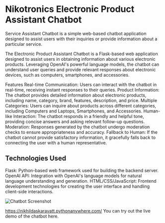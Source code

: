 # Nikotronics Electronic Product Assistant Chatbot

Service Assistant Chatbot is a simple web-based chatbot application designed to assist users with their inquiries or provide information about a particular service.

The Electronic Product Assistant Chatbot is a Flask-based web application designed to assist users in obtaining information about various electronic products. Leveraging OpenAI's powerful language models, the chatbot can understand user queries and provide relevant responses about electronic devices, such as computers, smartphones, and accessories.

Features
Real-time Communication: Users can interact with the chatbot in real-time, receiving instant responses to their queries.
Product Information: The chatbot provides detailed information about electronic products, including name, category, brand, features, description, and price.
Multiple Categories: Users can inquire about products across different categories, including Computers and Laptops, Smartphones, and Accessories.
Human-like Interaction: The chatbot responds in a friendly and helpful tone, providing concise answers and asking relevant follow-up questions.
Moderation: Responses generated by the chatbot undergo moderation checks to ensure appropriateness and accuracy.
Fallback to Human: If the chatbot cannot provide satisfactory information, it gracefully falls back to connecting the user with a human representative.

## Technologies Used
Flask: Python-based web framework used for building the backend server.
OpenAI API: Integration with OpenAI's language models for natural language understanding and generation.
HTML/CSS/JavaScript: Frontend development technologies for creating the user interface and handling client-side interactions.

![Chatbot Screenshot]([https://github.com/NDK22/Nikotronics-Chatbot-Assistant/blob/main/eg.png])

https://nikhildaskaravatt.pythonanywhere.com/ You can try out the live demo of the chatbot here.

